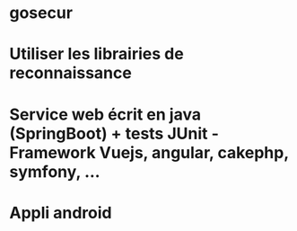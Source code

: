 # gosecur
# Utiliser les librairies de reconnaissance 
# Service web écrit en java (SpringBoot) + tests JUnit   - Framework Vuejs, angular, cakephp, symfony, ...
# Appli android
